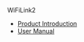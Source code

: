<!-- docs/_sidebar.md -->
WiFiLink2

* [Product Introduction](en-us/WiFiLink2/WiFiLink2)
* [User Manual](en-us/WiFiLink2/UserManual)
